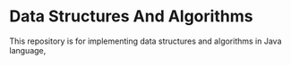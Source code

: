 # Data Structures And Algorithms
This repository is for implementing data structures and algorithms in Java language,
